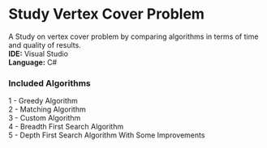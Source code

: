 # Study Vertex Cover Problem
A Study on vertex cover problem by comparing algorithms in terms of time and quality of results.
\
**IDE:** Visual Studio\
**Language:** C#

### Included Algorithms
1 - Greedy Algorithm\
2 - Matching Algorithm\
3 - Custom Algorithm\
4 - Breadth First Search Algorithm\
5 - Depth First Search Algorithm With Some Improvements
